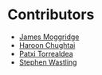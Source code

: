 # Contributors

* [James Moggridge](https://github.com/jcmoggridge)
* [Haroon Chughtai](https://github.com/hchughtai)
* [Patxi Torrealdea](https://github.com/papomail)
* [Stephen Wastling](https://github.com/swastling)

